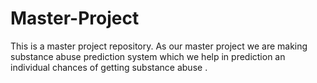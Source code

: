 # Master-Project
This is a master project repository. As our master project we are making substance abuse prediction system which we help in prediction an individual chances of getting substance abuse .
